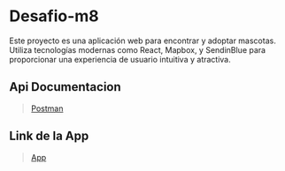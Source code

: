# Desafio-m8

Este proyecto es una aplicación web para encontrar y adoptar mascotas. Utiliza tecnologías modernas como React, Mapbox, y SendinBlue para proporcionar una experiencia de usuario intuitiva y atractiva.

## Api Documentacion
> [Postman](https://documenter.getpostman.com/view/25234975/2s93eWyrvV)
## Link de la App
> [App](https://desafio-m8-d396d.web.app/)
